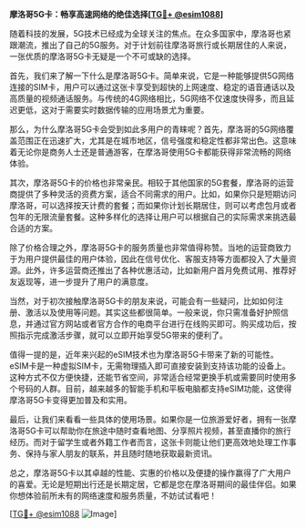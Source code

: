 **摩洛哥5G卡：畅享高速网络的绝佳选择[[TG💪+ @esim1088](https://t.me/s/esim1088)]**

随着科技的发展，5G技术已经成为全球关注的焦点。在众多国家中，摩洛哥也紧跟潮流，推出了自己的5G服务。对于计划前往摩洛哥旅行或长期居住的人来说，一张优质的摩洛哥5G卡无疑是一个不可或缺的选择。

首先，我们来了解一下什么是摩洛哥5G卡。简单来说，它是一种能够提供5G网络连接的SIM卡，用户可以通过这张卡享受到超快的上网速度、稳定的语音通话以及高质量的视频通话服务。与传统的4G网络相比，5G网络不仅速度快得多，而且延迟更低，这对于需要实时数据传输的应用场景尤为重要。

那么，为什么摩洛哥5G卡会受到如此多用户的青睐呢？首先，摩洛哥的5G网络覆盖范围正在迅速扩大，尤其是在城市地区，信号强度和稳定性都非常出色。这意味着无论你是商务人士还是普通游客，在摩洛哥使用5G卡都能获得非常流畅的网络体验。

其次，摩洛哥5G卡的价格也非常亲民。相较于其他国家的5G套餐，摩洛哥的运营商提供了多种灵活的资费方案，适合不同需求的用户。比如，如果你只是短期访问摩洛哥，可以选择按天计费的套餐；而如果你计划长期居住，则可以考虑包月或者包年的无限流量套餐。这种多样化的选择让用户可以根据自己的实际需求来挑选最合适的方案。

除了价格合理之外，摩洛哥5G卡的服务质量也非常值得称赞。当地的运营商致力于为用户提供最佳的用户体验，因此在信号优化、客服支持等方面都投入了大量资源。此外，许多运营商还推出了各种优惠活动，比如新用户首月免费试用、推荐好友返现等，进一步提升了用户的满意度。

当然，对于初次接触摩洛哥5G卡的朋友来说，可能会有一些疑问，比如如何注册、激活以及使用等问题。其实这些都很简单。一般来说，你只需准备好护照信息，并通过官方网站或者官方合作的电商平台进行在线购买即可。购买成功后，按照指示完成激活步骤，就可以立即开始享受5G带来的便利了。

值得一提的是，近年来兴起的eSIM技术也为摩洛哥5G卡带来了新的可能性。eSIM卡是一种虚拟SIM卡，无需物理插入即可直接安装到支持该功能的设备上。这种方式不仅方便快捷，还能节省空间，非常适合经常更换手机或需要同时使用多个号码的人群。目前，越来越多的智能手机和平板电脑都支持eSIM功能，这使得摩洛哥5G卡变得更加普及和实用。

最后，让我们来看看一些具体的使用场景。如果你是一位旅游爱好者，拥有一张摩洛哥5G卡可以帮助你在旅途中随时查看地图、分享照片视频，甚至直播你的旅行经历。而对于留学生或者外籍工作者而言，这张卡则能让他们更高效地处理工作事务、保持与家人朋友的联系，并且随时随地获取最新资讯。

总之，摩洛哥5G卡以其卓越的性能、实惠的价格以及便捷的操作赢得了广大用户的喜爱。无论是短期出行还是长期定居，它都是您在摩洛哥期间的最佳伴侣。如果你想体验前所未有的网络速度和服务质量，不妨试试看吧！

[[TG💪+ @esim1088](https://t.me/s/esim1088) ![Image](https://i.postimg.cc/4NQfJmqS/Snipaste-2025-05-13-00-14-12.png)]